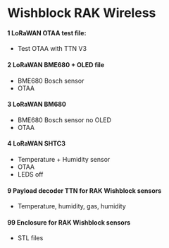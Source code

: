 # Wishblock RAK Wireless

#### 1 LoRaWAN OTAA test file:
* Test OTAA with TTN V3

#### 2 LoRaWAN BME680 + OLED file
* BME680 Bosch sensor
* OTAA
 
#### 3 LoRaWAN BM680
* BME680 Bosch sensor no OLED
* OTAA

#### 4 LoRaWAN SHTC3
* Temperature + Humidity sensor
* OTAA
* LEDS off

#### 9 Payload decoder TTN for RAK Wishblock sensors
* Temperature, humidity, gas, humidity

#### 99 Enclosure for RAK Wishblock sensors
* STL files